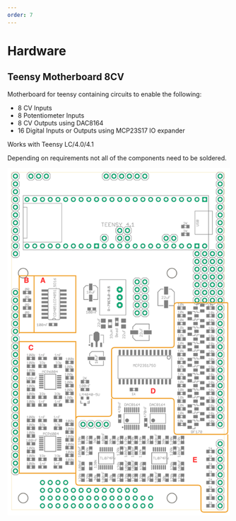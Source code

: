 ```yaml
---
order: 7
---
```


# Hardware

## Teensy Motherboard 8CV

Motherboard for teensy containing circuits to enable the following:

- 8 CV Inputs
- 8 Potentiometer Inputs
- 8 CV Outputs using DAC8164
- 16 Digital Inputs or Outputs using MCP23S17 IO expander

Works with Teensy LC/4.0/4.1

Depending on requirements not all of the components need to be soldered.

![Teensy Motherboard](images/hardware_teensy_motherboard_8cv_mki.drawio.png)
